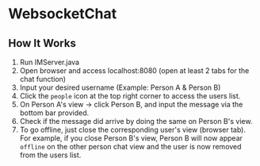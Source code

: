 # WebsocketChat

## How It Works
1. Run IMServer.java
2. Open browser and access localhost:8080 (open at least 2 tabs for the chat function)
3. Input your desired username (Example: Person A & Person B)
4. Click the `people` icon at the top right corner to access the users list.
5. On Person A's view -> click Person B, and input the message via the bottom bar provided.
6. Check if the message did arrive by doing the same on Person B's view.
7. To go offline, just close the corresponding user's view (browser tab). For example, if you close Person B's view, Person B will now appear `offline` on the other person chat view and the user is now removed from the users list.

